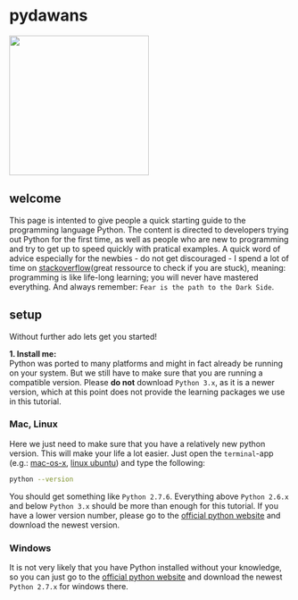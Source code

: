 pydawans
========


<img src="http://octodex.github.com/images/octobiwan.jpg" width="250px;">
<!---
more octocat art: http://octodex.github.com/
-->

## welcome
This page is intented to give people a quick starting guide to the programming language Python. The content is directed to developers trying out Python for the first time, as well as people who are new to programming and try to get up to speed quickly with pratical examples. A quick word of advice especially for the newbies - do not get discouraged - I spend a lot of time on [stackoverflow](http://stackoverflow.com/)(great ressource to check if you are stuck), meaning: programming is like life-long learning; you will never have mastered everything. And always remember: `Fear is the path to the Dark Side`.

## setup
Without further ado lets get you started!

**1. Install me:**  
Python was ported to many platforms and might in fact already be running on your system. But we still have to make sure that you are running a compatible version.
Please **do not** download `Python 3.x`, as it is a newer version, which at this point does not provide the learning packages we use in this tutorial.

### Mac, Linux
Here we just need to make sure that you have a relatively new python version. This will make your life a lot easier. Just open the `terminal`-app (e.g.: [mac-os-x](http://en.wikipedia.org/wiki/Terminal_(OS_X)), [linux ubuntu](https://help.ubuntu.com/community/UsingTheTerminal)) and type the following:

```bash
python --version
```

You should get something like `Python 2.7.6`. Everything above `Python 2.6.x` and below `Python 3.x` should be more than enough for this tutorial. If you have a lower version number, please go to the [official python website](http://www.python.org/download/) and download the newest version.

### Windows
 It is not very likely that you have Python installed without your knowledge, so you can just go to the [official python website](http://www.python.org/download/) and download the newest `Python 2.7.x` for windows there. 
 
 




